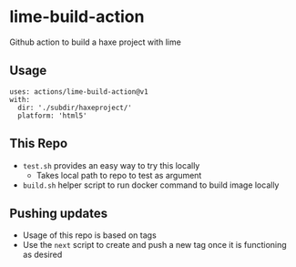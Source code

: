 # lime-build-action
Github action to build a haxe project with lime

## Usage
```
uses: actions/lime-build-action@v1
with:
  dir: './subdir/haxeproject/'
  platform: 'html5'
```

## This Repo

- `test.sh` provides an easy way to try this locally
  - Takes local path to repo to test as argument
- `build.sh` helper script to run docker command to build image locally

## Pushing updates

- Usage of this repo is based on tags
- Use the `next` script to create and push a new tag once it is functioning as desired